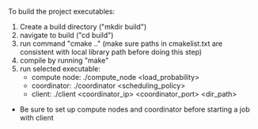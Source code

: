 To build the project executables:

1. Create a build directory ("mkdir build")
2. navigate to build ("cd build")
3. run command "cmake .." (make sure paths in cmakelist.txt are consistent with local library path before doing this step)
4. compile by running "make"
5. run selected executable:
    - compute node: ./compute_node <port> <load_probability>
    - coordinator: ./coordinator <port> <scheduling_policy>
    - client: ./client <coordinator_ip> <coordinator_port> <dir_path> <rounds> <epochs>

* Be sure to set up compute nodes and coordinator before starting a job with client

